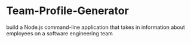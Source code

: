 # Team-Profile-Generator
build a Node.js command-line application that takes in information about employees on a software engineering team
